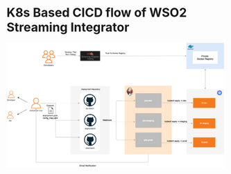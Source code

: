 # K8s Based CICD flow of WSO2 Streaming Integrator

![Architecture Diagram](images/architecture_k8s.png)